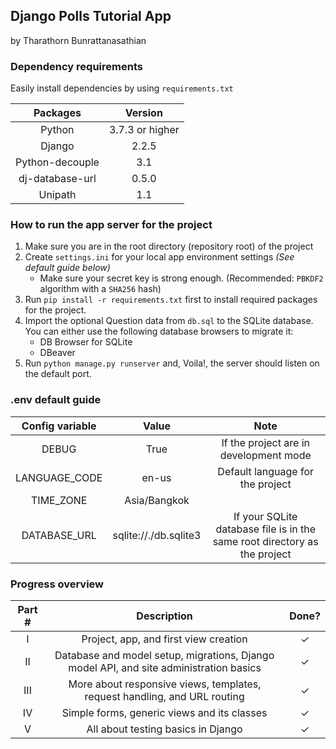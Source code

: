 ## Django Polls Tutorial App
by Tharathorn Bunrattanasathian

### Dependency requirements
Easily install dependencies by using ```requirements.txt```

| Packages | Version |
|:---:|:---:|
|Python | 3.7.3 or higher|
|Django | 2.2.5|
|Python-decouple | 3.1 |
|dj-database-url|0.5.0|
|Unipath|1.1|

### How to run the app server for the project 
1. Make sure you are in the root directory (repository root) of the project
2. Create ```settings.ini``` for your local app environment settings *(See default guide below)*
    - Make sure your secret key is strong enough. (Recommended: ```PBKDF2``` algorithm with a ```SHA256``` hash)
3. Run ```pip install -r requirements.txt``` first to install required packages for the project.
4. Import the optional Question data from ```db.sql``` to the SQLite database. You can either use the following database browsers to migrate it:
    - DB Browser for SQLite
    - DBeaver
5. Run ```python manage.py runserver``` and, Voila!, the server should listen on the default port.

### .env default guide
| Config variable | Value | Note |
|:---:|:---:|:---:|
|DEBUG|True|If the project are in development mode|
|LANGUAGE_CODE|en-us|Default language for the project|
|TIME_ZONE|Asia/Bangkok||
|DATABASE_URL|sqlite://./db.sqlite3|If your SQLite database file is in the same root directory as the project|

### Progress overview
|Part #     | Description|Done?|
|:---------:|:----------:|:---:|
|I| Project, app, and first view creation |✓|
|II| Database and model setup, migrations, Django model API, and site administration basics |✓|
|III| More about responsive views, templates, request handling, and URL routing |✓|
|IV| Simple forms, generic views and its classes |✓|
|V| All about testing basics in Django |✓|
